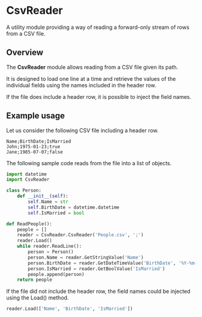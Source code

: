 # CsvReader

A utility module providing a way of reading a forward-only stream of rows from a CSV file.

## Overview

The **CsvReader** module allows reading from a CSV file given its path.

It is designed to load one line at a time and retrieve the values of the individual fields using the names included in the header row.

If the file does include a header row, it is possible to inject the field names.

## Example usage

Let us consider the following CSV file including a header row.

```
Name;BirthDate;IsMarried
John;1975-01-23;true
Jane;1985-07-07;false
```

The following sample code reads from the file into a list of objects.

```python
import datetime
import CsvReader

class Person:
    def __init__(self):
        self.Name = str
        self.BirthDate = datetime.datetime
        self.IsMarried = bool

def ReadPeople():
    people = []
    reader = CsvReader.CsvReader('People.csv', ';')
    reader.Load()
    while reader.ReadLine():
        person = Person()
        person.Name = reader.GetStringValue('Name')
        person.BirthDate = reader.GetDateTimeValue('BirthDate', '%Y-%m-%d')
        person.IsMarried = reader.GetBoolValue('IsMarried')
        people.append(person)
    return people
```

If the file did not include the header row, the field names could be injected using the Load() method.

```python
reader.Load(['Name', 'BirthDate', 'IsMarried'])
```

